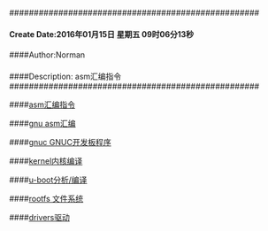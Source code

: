 ###################################################
#### Create Date:2016年01月15日 星期五 09时06分13秒
####
####Author:Norman
####
####Description: asm汇编指令
###################################################

####[asm汇编指令](./asm)

####[gnu asm汇编](./gnuasm)

####[gnuc GNUC开发板程序](./gnuc/)

####[kernel内核编译](./kernel)

####[u-boot分析/编译](./u-boot/)

####[rootfs 文件系统](./rootfs/)

####[drivers驱动](./driver/)
